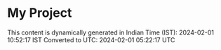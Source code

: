# My Project

This content is dynamically generated in Indian Time (IST): 2024-02-01 10:52:17 IST
Converted to UTC: 2024-02-01 05:22:17 UTC
